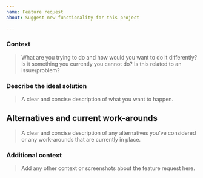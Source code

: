 ```yaml
---
name: Feature request
about: Suggest new functionality for this project

---
```



### Context
> What are you trying to do and how would you want to do it differently? Is it something you currently you cannot do? Is this related to an issue/problem?

### Describe the ideal solution
> A clear and concise description of what you want to happen.

## Alternatives and current work-arounds
> A clear and concise description of any alternatives you've considered or any work-arounds that are currently in place.

### Additional context
> Add any other context or screenshots about the feature request here.
